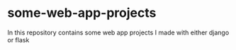 # some-web-app-projects
In this repository contains some web app projects I made with either django or flask
